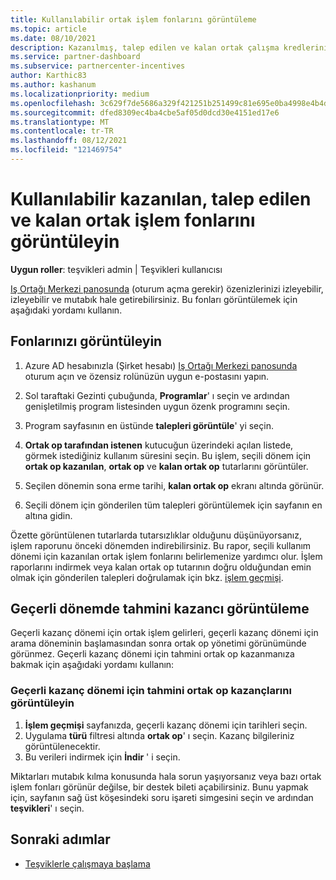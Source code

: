 ```yaml
---
title: Kullanılabilir ortak işlem fonlarını görüntüleme
ms.topic: article
ms.date: 08/10/2021
description: Kazanılmış, talep edilen ve kalan ortak çalışma kredlerinizi görüntüleme, sona erme tarihlerini görüntüleme ve tutarsız miktarları mutabık kılma hakkında bilgi edinin.
ms.service: partner-dashboard
ms.subservice: partnercenter-incentives
author: Karthic83
ms.author: kashanum
ms.localizationpriority: medium
ms.openlocfilehash: 3c629f7de5686a329f421251b251499c81e695e0ba4998e4b4d3a3b7d4cfe944
ms.sourcegitcommit: dfed8309ec4ba4cbe5af05d0dcd30e4151ed17e6
ms.translationtype: MT
ms.contentlocale: tr-TR
ms.lasthandoff: 08/12/2021
ms.locfileid: "121469754"
---
```

# <a name="view-available-earned-claimed-and-remaining-co-op-funds"></a>Kullanılabilir kazanılan, talep edilen ve kalan ortak işlem fonlarını görüntüleyin

**Uygun roller**: teşvikleri admin | Teşvikleri kullanıcısı

[Iş Ortağı Merkezi panosunda](https://partner.microsoft.com/dashboard/) (oturum açma gerekir) özenizlerinizi izleyebilir, izleyebilir ve mutabık hale getirebilirsiniz. Bu fonları görüntülemek için aşağıdaki yordamı kullanın.

## <a name="view-your-funds"></a>Fonlarınızı görüntüleyin

1. Azure AD hesabınızla (Şirket hesabı) [Iş Ortağı Merkezi panosunda](https://partner.microsoft.com/dashboard/) oturum açın ve özensiz rolünüzün uygun e-postasını yapın.

2. Sol taraftaki Gezinti çubuğunda, **Programlar**' ı seçin ve ardından genişletilmiş program listesinden uygun özenk programını seçin.

3. Program sayfasının en üstünde **talepleri görüntüle**' yi seçin.

4. **Ortak op tarafından istenen** kutucuğun üzerindeki açılan listede, görmek istediğiniz kullanım süresini seçin. Bu işlem, seçili dönem için **ortak op kazanılan**, **ortak op** ve **kalan ortak op** tutarlarını görüntüler.

5. Seçilen dönemin sona erme tarihi, **kalan ortak op** ekranı altında görünür.  

6. Seçili dönem için gönderilen tüm talepleri görüntülemek için sayfanın en altına gidin.

Özette görüntülenen tutarlarda tutarsızlıklar olduğunu düşünüyorsanız, işlem raporunu önceki dönemden indirebilirsiniz. Bu rapor, seçili kullanım dönemi için kazanılan ortak işlem fonlarını belirlemenize yardımcı olur. İşlem raporlarını indirmek veya kalan ortak op tutarının doğru olduğundan emin olmak için gönderilen talepleri doğrulamak için bkz. [işlem geçmişi](./payout-statement.md#transaction-history).

## <a name="view-estimated-earnings-during-the-current-period"></a>Geçerli dönemde tahmini kazancı görüntüleme
Geçerli kazanç dönemi için ortak işlem gelirleri, geçerli kazanç dönemi için arama döneminin başlamasından sonra ortak op yönetimi görünümünde görünmez. Geçerli kazanç dönemi için tahmini ortak op kazanmanıza bakmak için aşağıdaki yordamı kullanın:

### <a name="view-your-estimated-co-op-earnings-for-the-current-earning-period"></a>Geçerli kazanç dönemi için tahmini ortak op kazançlarını görüntüleyin

1. **İşlem geçmişi** sayfanızda, geçerli kazanç dönemi için tarihleri seçin.
2. Uygulama **türü** filtresi altında **ortak op**' ı seçin. Kazanç bilgileriniz görüntülenecektir.
3. Bu verileri indirmek için **İndir** ' i seçin.

Miktarları mutabık kılma konusunda hala sorun yaşıyorsanız veya bazı ortak işlem fonları görünür değilse, bir destek bileti açabilirsiniz. Bunu yapmak için, sayfanın sağ üst köşesindeki soru işareti simgesini seçin ve ardından **teşvikleri**' ı seçin.

## <a name="next-steps"></a>Sonraki adımlar

- [Teşviklerle çalışmaya başlama](incentives-get-started-intro.md)